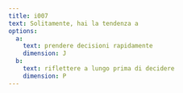 ```yaml
---
title: i007
text: Solitamente, hai la tendenza a
options:
  a: 
    text: prendere decisioni rapidamente
    dimension: J
  b: 
    text: riflettere a lungo prima di decidere
    dimension: P
---
```

